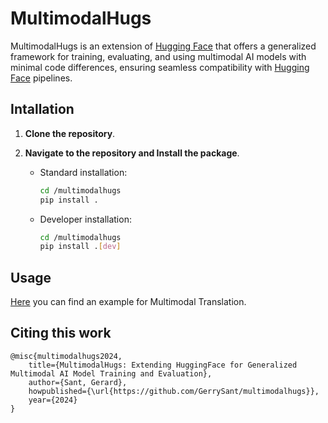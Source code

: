# MultimodalHugs

MultimodalHugs is an extension of [Hugging Face](https://huggingface.co/) that offers a generalized framework for training, evaluating, and using multimodal AI models with minimal code differences, ensuring seamless compatibility with [Hugging Face](https://huggingface.co/) pipelines.

## Intallation

1. **Clone the repository**.
2. **Navigate to the repository and Install the package**.

    - Standard installation:


        ```bash
        cd /multimodalhugs
        pip install .
        ```

    - Developer installation:
        ```bash
        cd /multimodalhugs
        pip install .[dev]
        ```

## Usage

[Here](/examples/multimodal_translation/) you can find an example for Multimodal Translation.


## Citing this work

```
@misc{multimodalhugs2024, 
    title={MultimodalHugs: Extending HuggingFace for Generalized Multimodal AI Model Training and Evaluation},
    author={Sant, Gerard},
    howpublished={\url{https://github.com/GerrySant/multimodalhugs}},
    year={2024}
}
```
